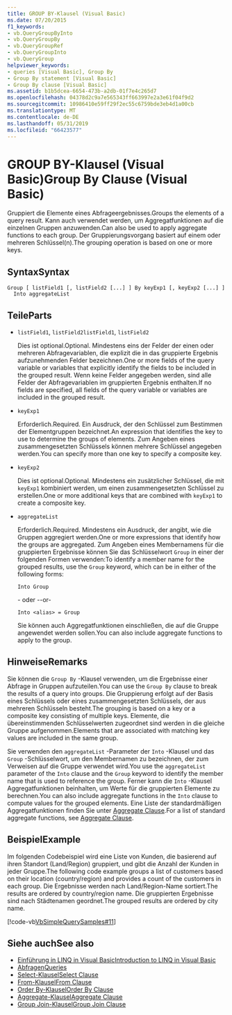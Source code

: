 ```yaml
---
title: GROUP BY-Klausel (Visual Basic)
ms.date: 07/20/2015
f1_keywords:
- vb.QueryGroupByInto
- vb.QueryGroupBy
- vb.QueryGroupRef
- vb.QueryGroupInto
- vb.QueryGroup
helpviewer_keywords:
- queries [Visual Basic], Group By
- Group By statement [Visual Basic]
- Group By clause [Visual Basic]
ms.assetid: b1b5dcea-6654-473b-a2db-01f7e4c265d7
ms.openlocfilehash: 04378d2c9a7e565343ff663997e2a3e61f04f9d2
ms.sourcegitcommit: 10986410e59ff29f2ec55c6759bde3eb4d1a00cb
ms.translationtype: MT
ms.contentlocale: de-DE
ms.lasthandoff: 05/31/2019
ms.locfileid: "66423577"
---
```

# <a name="group-by-clause-visual-basic"></a><span data-ttu-id="5be14-102">GROUP BY-Klausel (Visual Basic)</span><span class="sxs-lookup"><span data-stu-id="5be14-102">Group By Clause (Visual Basic)</span></span>
<span data-ttu-id="5be14-103">Gruppiert die Elemente eines Abfrageergebnisses.</span><span class="sxs-lookup"><span data-stu-id="5be14-103">Groups the elements of a query result.</span></span> <span data-ttu-id="5be14-104">Kann auch verwendet werden, um Aggregatfunktionen auf die einzelnen Gruppen anzuwenden.</span><span class="sxs-lookup"><span data-stu-id="5be14-104">Can also be used to apply aggregate functions to each group.</span></span> <span data-ttu-id="5be14-105">Der Gruppierungsvorgang basiert auf einem oder mehreren Schlüssel(n).</span><span class="sxs-lookup"><span data-stu-id="5be14-105">The grouping operation is based on one or more keys.</span></span>  
  
## <a name="syntax"></a><span data-ttu-id="5be14-106">Syntax</span><span class="sxs-lookup"><span data-stu-id="5be14-106">Syntax</span></span>  
  
```  
Group [ listField1 [, listField2 [...] ] By keyExp1 [, keyExp2 [...] ]  
  Into aggregateList  
```  
  
## <a name="parts"></a><span data-ttu-id="5be14-107">Teile</span><span class="sxs-lookup"><span data-stu-id="5be14-107">Parts</span></span>  
  
- <span data-ttu-id="5be14-108">`listField1`, `listField2`</span><span class="sxs-lookup"><span data-stu-id="5be14-108">`listField1`, `listField2`</span></span>  
  
     <span data-ttu-id="5be14-109">Dies ist optional.</span><span class="sxs-lookup"><span data-stu-id="5be14-109">Optional.</span></span> <span data-ttu-id="5be14-110">Mindestens eins der Felder der einen oder mehreren Abfragevariablen, die explizit die in das gruppierte Ergebnis aufzunehmenden Felder bezeichnen.</span><span class="sxs-lookup"><span data-stu-id="5be14-110">One or more fields of the query variable or variables that explicitly identify the fields to be included in the grouped result.</span></span> <span data-ttu-id="5be14-111">Wenn keine Felder angegeben werden, sind alle Felder der Abfragevariablen im gruppierten Ergebnis enthalten.</span><span class="sxs-lookup"><span data-stu-id="5be14-111">If no fields are specified, all fields of the query variable or variables are included in the grouped result.</span></span>  
  
- `keyExp1`  
  
     <span data-ttu-id="5be14-112">Erforderlich.</span><span class="sxs-lookup"><span data-stu-id="5be14-112">Required.</span></span> <span data-ttu-id="5be14-113">Ein Ausdruck, der den Schlüssel zum Bestimmen der Elementgruppen bezeichnet.</span><span class="sxs-lookup"><span data-stu-id="5be14-113">An expression that identifies the key to use to determine the groups of elements.</span></span> <span data-ttu-id="5be14-114">Zum Angeben eines zusammengesetzten Schlüssels können mehrere Schlüssel angegeben werden.</span><span class="sxs-lookup"><span data-stu-id="5be14-114">You can specify more than one key to specify a composite key.</span></span>  
  
- `keyExp2`  
  
     <span data-ttu-id="5be14-115">Dies ist optional.</span><span class="sxs-lookup"><span data-stu-id="5be14-115">Optional.</span></span> <span data-ttu-id="5be14-116">Mindestens ein zusätzlicher Schlüssel, die mit `keyExp1` kombiniert werden, um einen zusammengesetzten Schlüssel zu erstellen.</span><span class="sxs-lookup"><span data-stu-id="5be14-116">One or more additional keys that are combined with `keyExp1` to create a composite key.</span></span>  
  
- `aggregateList`  
  
     <span data-ttu-id="5be14-117">Erforderlich.</span><span class="sxs-lookup"><span data-stu-id="5be14-117">Required.</span></span> <span data-ttu-id="5be14-118">Mindestens ein Ausdruck, der angibt, wie die Gruppen aggregiert werden.</span><span class="sxs-lookup"><span data-stu-id="5be14-118">One or more expressions that identify how the groups are aggregated.</span></span> <span data-ttu-id="5be14-119">Zum Angeben eines Membernamens für die gruppierten Ergebnisse können Sie das Schlüsselwort `Group` in einer der folgenden Formen verwenden:</span><span class="sxs-lookup"><span data-stu-id="5be14-119">To identify a member name for the grouped results, use the `Group` keyword, which can be in either of the following forms:</span></span>  
  
    ```  
    Into Group  
    ```  
  
     <span data-ttu-id="5be14-120">- oder -</span><span class="sxs-lookup"><span data-stu-id="5be14-120">-or-</span></span>  
  
    ```  
    Into <alias> = Group  
    ```  
  
     <span data-ttu-id="5be14-121">Sie können auch Aggregatfunktionen einschließen, die auf die Gruppe angewendet werden sollen.</span><span class="sxs-lookup"><span data-stu-id="5be14-121">You can also include aggregate functions to apply to the group.</span></span>  
  
## <a name="remarks"></a><span data-ttu-id="5be14-122">Hinweise</span><span class="sxs-lookup"><span data-stu-id="5be14-122">Remarks</span></span>  
 <span data-ttu-id="5be14-123">Sie können die `Group By` -Klausel verwenden, um die Ergebnisse einer Abfrage in Gruppen aufzuteilen.</span><span class="sxs-lookup"><span data-stu-id="5be14-123">You can use the `Group By` clause to break the results of a query into groups.</span></span> <span data-ttu-id="5be14-124">Die Gruppierung erfolgt auf der Basis eines Schlüssels oder eines zusammengesetzten Schlüssels, der aus mehreren Schlüsseln besteht.</span><span class="sxs-lookup"><span data-stu-id="5be14-124">The grouping is based on a key or a composite key consisting of multiple keys.</span></span> <span data-ttu-id="5be14-125">Elemente, die übereinstimmenden Schlüsselwerten zugeordnet sind werden in die gleiche Gruppe aufgenommen.</span><span class="sxs-lookup"><span data-stu-id="5be14-125">Elements that are associated with matching key values are included in the same group.</span></span>  
  
 <span data-ttu-id="5be14-126">Sie verwenden den `aggregateList` -Parameter der `Into` -Klausel und das `Group` -Schlüsselwort, um den Membernamen zu bezeichnen, der zum Verweisen auf die Gruppe verwendet wird.</span><span class="sxs-lookup"><span data-stu-id="5be14-126">You use the `aggregateList` parameter of the `Into` clause and the `Group` keyword to identify the member name that is used to reference the group.</span></span> <span data-ttu-id="5be14-127">Ferner kann die `Into` -Klausel Aggregatfunktionen beinhalten, um Werte für die gruppierten Elemente zu berechnen.</span><span class="sxs-lookup"><span data-stu-id="5be14-127">You can also include aggregate functions in the `Into` clause to compute values for the grouped elements.</span></span> <span data-ttu-id="5be14-128">Eine Liste der standardmäßigen Aggregatfunktionen finden Sie unter [Aggregate Clause](../../../visual-basic/language-reference/queries/aggregate-clause.md).</span><span class="sxs-lookup"><span data-stu-id="5be14-128">For a list of standard aggregate functions, see [Aggregate Clause](../../../visual-basic/language-reference/queries/aggregate-clause.md).</span></span>  
  
## <a name="example"></a><span data-ttu-id="5be14-129">Beispiel</span><span class="sxs-lookup"><span data-stu-id="5be14-129">Example</span></span>  
 <span data-ttu-id="5be14-130">Im folgenden Codebeispiel wird eine Liste von Kunden, die basierend auf ihren Standort (Land/Region) gruppiert, und gibt die Anzahl der Kunden in jeder Gruppe.</span><span class="sxs-lookup"><span data-stu-id="5be14-130">The following code example groups a list of customers based on their location (country/region) and provides a count of the customers in each group.</span></span> <span data-ttu-id="5be14-131">Die Ergebnisse werden nach Land/Region-Name sortiert.</span><span class="sxs-lookup"><span data-stu-id="5be14-131">The results are ordered by country/region name.</span></span> <span data-ttu-id="5be14-132">Die gruppierten Ergebnisse sind nach Städtenamen geordnet.</span><span class="sxs-lookup"><span data-stu-id="5be14-132">The grouped results are ordered by city name.</span></span>  
  
 [!code-vb[VbSimpleQuerySamples#11](~/samples/snippets/visualbasic/VS_Snippets_VBCSharp/VbSimpleQuerySamples/VB/QuerySamples1.vb#11)]  
  
## <a name="see-also"></a><span data-ttu-id="5be14-133">Siehe auch</span><span class="sxs-lookup"><span data-stu-id="5be14-133">See also</span></span>

- [<span data-ttu-id="5be14-134">Einführung in LINQ in Visual Basic</span><span class="sxs-lookup"><span data-stu-id="5be14-134">Introduction to LINQ in Visual Basic</span></span>](../../../visual-basic/programming-guide/language-features/linq/introduction-to-linq.md)
- [<span data-ttu-id="5be14-135">Abfragen</span><span class="sxs-lookup"><span data-stu-id="5be14-135">Queries</span></span>](../../../visual-basic/language-reference/queries/index.md)
- [<span data-ttu-id="5be14-136">Select-Klausel</span><span class="sxs-lookup"><span data-stu-id="5be14-136">Select Clause</span></span>](../../../visual-basic/language-reference/queries/select-clause.md)
- [<span data-ttu-id="5be14-137">From-Klausel</span><span class="sxs-lookup"><span data-stu-id="5be14-137">From Clause</span></span>](../../../visual-basic/language-reference/queries/from-clause.md)
- [<span data-ttu-id="5be14-138">Order By-Klausel</span><span class="sxs-lookup"><span data-stu-id="5be14-138">Order By Clause</span></span>](../../../visual-basic/language-reference/queries/order-by-clause.md)
- [<span data-ttu-id="5be14-139">Aggregate-Klausel</span><span class="sxs-lookup"><span data-stu-id="5be14-139">Aggregate Clause</span></span>](../../../visual-basic/language-reference/queries/aggregate-clause.md)
- [<span data-ttu-id="5be14-140">Group Join-Klausel</span><span class="sxs-lookup"><span data-stu-id="5be14-140">Group Join Clause</span></span>](../../../visual-basic/language-reference/queries/group-join-clause.md)
